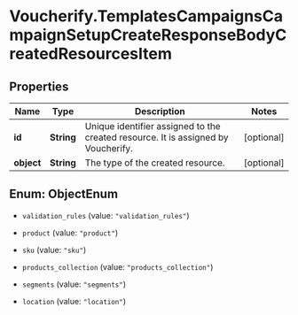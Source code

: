 # Voucherify.TemplatesCampaignsCampaignSetupCreateResponseBodyCreatedResourcesItem

## Properties

Name | Type | Description | Notes
------------ | ------------- | ------------- | -------------
**id** | **String** | Unique identifier assigned to the created resource. It is assigned by Voucherify. | [optional] 
**object** | **String** | The type of the created resource. | [optional] 



## Enum: ObjectEnum


* `validation_rules` (value: `"validation_rules"`)

* `product` (value: `"product"`)

* `sku` (value: `"sku"`)

* `products_collection` (value: `"products_collection"`)

* `segments` (value: `"segments"`)

* `location` (value: `"location"`)




